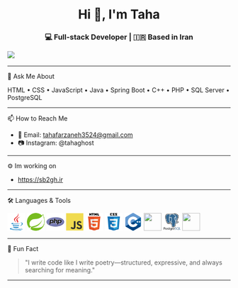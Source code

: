 
<h1 align="center">Hi 👋, I'm Taha</h1>
<h3 align="center">💻 Full-stack Developer | 🇮🇷 Based in Iran</h3>

<img src="https://readme-typing-svg.demolab.com?font=Fira+Code&size=22&pause=1000&color=00FFB2&center=true&vCenter=true&width=435&lines=Java+%7C+Spring+Boot+%7C+SQL+Server;PostgreSQL+%7C+PHP+%7C+C%2B%2B+%7C+JS;Frontend+%26+Backend+Development" />

---

💬 Ask Me About

HTML • CSS • JavaScript • Java • Spring Boot • C++ • PHP • SQL Server • PostgreSQL

---

📫 How to Reach Me

- 📧 Email: tahafarzaneh3524@gmail.com
- 📷 Instagram: @tahaghost

---

⚙️ Im working on

- https://sb2gh.ir

---
🛠️ Languages & Tools

<p align="left">
  <img src="https://raw.githubusercontent.com/devicons/devicon/master/icons/java/java-original.svg" width="40" height="40"/>
  <img src="https://raw.githubusercontent.com/devicons/devicon/master/icons/spring/spring-original.svg" width="40" height="40"/>
  <img src="https://raw.githubusercontent.com/devicons/devicon/master/icons/php/php-original.svg" width="40" height="40"/>
  <img src="https://raw.githubusercontent.com/devicons/devicon/master/icons/javascript/javascript-original.svg" width="40" height="40"/>
  <img src="https://raw.githubusercontent.com/devicons/devicon/master/icons/html5/html5-original-wordmark.svg" width="40" height="40"/>
  <img src="https://raw.githubusercontent.com/devicons/devicon/master/icons/css3/css3-original-wordmark.svg" width="40" height="40"/>
  <img src="https://raw.githubusercontent.com/devicons/devicon/master/icons/cplusplus/cplusplus-original.svg" width="40" height="40"/>
  <img src="https://www.svgrepo.com/show/303229/microsoft-sql-server-logo.svg" width="40" height="40"/>
  <img src="https://raw.githubusercontent.com/devicons/devicon/master/icons/postgresql/postgresql-original-wordmark.svg" width="40" height="40"/>
  <img src="https://www.vectorlogo.zone/logos/getpostman/getpostman-icon.svg" width="40" height="40"/>
</p>

---

🧠 Fun Fact

> "I write code like I write poetry—structured, expressive, and always searching for meaning."

---
